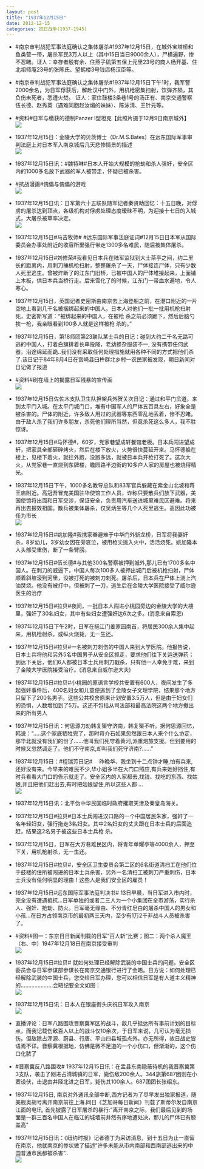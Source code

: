 ```yaml
---
layout: post
title: "1937年12月15日"
date: 2012-12-15
categories: 抗日战争(1937-1945)
---
```


<meta name="referrer" content="no-referrer" />

- #南京审判战犯军事法庭确认之集体屠杀#1937年12月15日，在城外宝塔桥和鱼类营一带，屠杀军民3万人以上（其中15日当日9000余人），尸横遍野，惨不忍睹。证人：幸存者殷有余、住燕子矶第五保上元里23号的商人杨开基、住北祖师庵23号的张陈氏、望鹤楼3号钱店杨汉臣等。 

- #南京审判战犯军事法庭确认之集体屠杀#1937年12月15日下午1时，我军警2000余名，为日军俘获后，解赴汉中门外，用机枪密集扫射，饮弹齐陨，其负伤未死者，悉遭火焚。 证人：家住鼓楼3条巷1号的汤正有、南京交通警察伍长德、赵秀英（遇难同胞赵汝煝的妹妹）、陈泳清、王针元等。 

- #资料#日军与缴获的德制Panzer I型坦克【此照片摄于12月9日南京城外】 <br/><img src="https://ww4.sinaimg.cn/large/aca367d8jw1dzut35sh65j.jpg" />

- 1937年12月15日：金陵大学的贝茨博士（Dr.M.S.Bates）在远东国际军事审判法庭上对日本军入南京城后几天悲惨情景的描述 <br/><img src="https://ww2.sinaimg.cn/large/aca367d8jw1dzus89t9y1j.jpg" />

- 1937年12月15日讯：#魏特琳#日本人开始大规模的抢劫和杀人强奸，安全区内的1000多名放下武器的军人被带走，怀疑已被杀害。 

- #抗战漫画#傀儡与傀儡的游戏 <br/><img src="https://ww2.sinaimg.cn/large/aca367d8jw1dzuolhmkj4j.jpg" />

- 1937年12月15日讯：日军第六十五联队随军记者秦贤助回忆：十五日晚，对俘虏的屠杀达到顶点，各级机构对俘虏处理态度暧昧不明，为迎接十七日的入城式，大屠杀被草率决定。 <br/><img src="https://ww3.sinaimg.cn/large/aca367d8jw1dzun0e8p3fj.jpg" />

- 1937年12月15日#马吉牧师# #远东国际军事法庭证词#12月15日日本军从国际委员会办事处附近的收容所里强行带走1300多名难民，随后被集体屠杀。 

- 1937年12月15日#刘修荣#我看见日本兵在陆军监狱到大士茶亭之间，约二里长的距离内，用刺刀捅机枪扫射，整整屠杀了一天，尸体接连尸体，只有少数人死里逃生。曾被炸断了的江东门旧桥，已被中国人的尸体堆接起来，上面铺上木板，供日本兵当桥行走。后来雪化了的时候，江东门一带血水遍地，令人寒心。 

- 1937年12月15日，英国记者史密斯由南京去上海登船之前，在港口附近的一片空地上看到几千名被捆绑起来的中国人。日本人对他们一批一批用机枪扫射死，史密斯写道：“被绑起来的中国人，在被枪 杀之前必须跪下，然后后脑勺挨一枪，我亲眼看到100多人就是这样被枪 杀的。” 

- 1937年12月15日，第18师团第23联队某士兵的日记：碰到大约二千名无路可逃的中国人，打着白旗排着长串投降，老幼掺杂服装不一, 没有携带任何武器。沿途绵延而跪..我们没有采取任何处理措施就用各种不同的方式把他们杀了.该日记于84年8月4日在宫崎县臼杵群北乡村一农民家被发现，朝日新闻对日记做了报道 

- #资料#刷在墙上的揭露日军残暴的宣传画 <br/><img src="https://ww3.sinaimg.cn/large/aca367d8jw1dzujjjf2ywj.jpg" />

- 1937年12月15日佐佐木支队卫生队担架兵外贺关次日记：通过和平门岔道，来到太平门入城。在太平门城门口，堆有中国军人的尸体五百具左右，好象全是被杀害的。尸体的附近，许多敌人用过的武器等东西零乱地丢着，惨不忍睹。由于敌人杀了我们许多朋友，杀死他们理所当然，但竟杀死这么多人，我不胜惊讶。 

- 1937年12月15日#马怀德#，60岁，党家巷望成轩餐馆老板。日本兵闯进望成轩，把家具全部砸碎烤火，然后在楼下放火，火势很快蔓延开来。马怀德躲在楼上，见楼下着火，就往外跑，没跑多远，就被日本兵开枪打死了。这次大火，从党家巷一直烧到东牌楼，瞻园路半边街的10多户人家的房屋也被烧得精光。 

- 1937年12月15日下午，1000多名教导总队和83军官兵躲藏在紫金山北坡和蒋王庙附近。高冠吾冒充美国驻华使馆工作人员，诈称只要散兵们放下武器，美国使馆将出面和日军交涉，保证安全，负责用汽车送进城里难民区避难。将来再出去报效祖国。散兵被集体屠杀，仅吴炳生等几个人死里逃生。高因此功被任为市长 <br/><img src="https://ww4.sinaimg.cn/large/aca367d8jw1dzugd709owj.jpg" />

- 1937年12月15日#姚加隆#我携家眷避难于中华门外斩龙桥，日军将我妻奸杀，8岁幼儿，3岁幼女因在旁哀泣，被用枪尖挑入火中，活活烧死。姚加隆本人头部受重伤，断了一条臂膀。 

- 1937年12月15日#伍长德#与其他300名警察被押到城外,那儿已有1700多名中国人。在刺刀的威逼下，中国人每次100多人被押出城门后被机枪扫射，尸体顺着斜坡滚到河里，没被打死的被刺刀刺死。屠杀后，日本兵在尸体上浇上汽油焚烧。他没有被打中，但被刺了一刀，逃生后在金陵大学医院接受了威尔逊医生的治疗 

- 1937年12月15日#拉贝#夜间，一批日本人闯进小桃园旁边的金陵大学的大楼里，强奸了30名妇女，其中有些妇女遭强奸达6次之多。(消息来自索恩) 

- 1937年12月15日下午2时，日军在挹江门姜家园南首，将居民300余人集中起来，用机枪射杀，或纵火烧毙，无一生还。 

- 1937年12月15日#拉贝#一名被刺刀刺伤的中国人来到大学医院。他报告说，日本士兵将他和另外5名中国男子从安全区抓走，要求他们往下关运送弹药；到达下关后，他们6人都被日本士兵用刺刀戳杀，只有他一人幸免于难，来到了金陵大学医院接受治疗。(消息来自威尔逊大夫) 

- 1937年12月15日#拉贝#小桃园的原语言学校共安置有600人，夜间发生了多起强奸事件后，400名妇女和儿童便逃到了金陵女子文理学院，结果那个地方只留下了200名男子。这些公共校舍原来计划安置3.5万人，但是由于妇女们的恐惧，人数增加到了5万。这还不包括从司法部和最高法院这两个地方撤出来的所有男人 

- 1937年12月15日讯：何思源力劝韩复榘守济南，韩复榘不听。据何思源回忆，韩说：“.....这个家底牺牲完了，那时蒋介石如果忽然跟日本人来个什么协定，那华北就没有我们的份了......他叫我们死守着黄河,派重炮旅支援。但到要用的时候又忽然调走了。他们不守南京,却叫我们死守济南?......” 

- 1937年12月15日：#程瑞芳日记# 　昨晚华、我坐到十二点钟才睡,怕有兵来,还好没有来。今早来的难民不少,华小姐多半在大门口照应,有兵来她好挡住,有时兵看看大门口的告示就走了。安全区内的人家都去,找钱、找吃的东西、找姑娘,并且把他们赶出去,有时把姑娘留住,所以这些人都 ...  <br/><img src="https://ww2.sinaimg.cn/large/aca367d8jw1dzua0znc5oj.jpg" />

- 1937年12月15日讯：北平伪中华民国临时政府攫取天津及秦皇岛海关。 

- 1937年12月15日#拉贝#日本士兵闯进汉口路的一个中国居民朱家，强奸了一名年轻妇女，强行拖走3名妇女。其中2名妇女的丈夫跟在日本士兵的后面追赶，结果这2名男子被这些日本士兵枪 杀。 

- 1937年12月15日，日军在大方巷难民区内，将青年单耀亭等4000余人，押至下关，用机枪射杀，无一生还。 

- 1937年12月15日#拉贝#，安全区卫生委员会第二区的6名街道清扫工在他们位于鼓楼的住所被闯进的日本士兵杀害，另外一名清扫工被刺刀严重刺伤，日本士兵没有任何明显的理由！这些人是我们安全区的雇员！ 

- 1937年12月15日#远东国际军事法庭判决书# 13日早晨，当日军进入市内时，完全没有遭遇抵抗...日军单独的或者二三人为一个小集团在全市游荡，实行杀人、强奸、抢劫、防火。日军毫无缘由、不分青红皂白的屠杀中国人的男女和小孩...在日方占领南京市的最初两三天内，至少有1万2千非战斗人员被杀害了。 

- #资料#图一：东京日日新闻刊载的日军”百人斩“比赛；图二：两个杀人魔王（右、中）1947年12月18日在南京接受审判 <br/><img src="https://ww3.sinaimg.cn/large/aca367d8jw1dzu6tvfkraj.jpg" />

- 1937年12月15日#拉贝# 就如何处理已经解除武装的中国士兵的问题，安全区委员会与日军参谋部参谋长在南京交通银行进行了会晤。日方说：如何处理已经解除武装的中国士兵，您交给日军办理，您可以相信日军是有人道主义精神的.....................会晤纪要全文如图： <br/><img src="https://ww4.sinaimg.cn/large/aca367d8jw1dzu5o6em5nj.jpg" />

- 1937年12月15日讯：日本人在银座街头庆祝日军攻入南京 <br/><img src="https://ww2.sinaimg.cn/large/aca367d8jw1dzu53fsnzej.jpg" />

- 直播评论：日军八路围攻晋察冀军区的战斗，敌几乎抵达所有事前计划的目标点，而我记载伤敌百人以上的战斗仅10余次，于日军来说，几可认为毫无损伤。但敌除占浑源、蔚县、行唐、平山四县城孤点外，亦无所得，故日战史皆语焉不详。晋察冀根据地，仿佛是微不足道的一个小伤口，但渐渐的，这个伤口化脓了 

- #晋察冀反八路围攻# 1937年12月15日讯：在盂县东南隐蔽待机的我晋察冀第3支队，袭击了刚进占清城镇的日军，毙伤敌200余人。344旅第687团则在小寨设伏，击退由井陉北进之日军，毙伤其100余人。687团团长张绍东。 

- 1937年12月15日, 南京对外通讯全部中断,西方记者为了尽早发出独家报道，随美舰奥胡号离开南京前往上海.同日《芝加哥每日新闻》刊载了斯蒂尔发自南京江面的电讯, 首先披露了日军屠杀的暴行:"离开南京之际，我们最后见到的场面是一群三百名中国人在临江的城墙前井然有序地遭处决，那儿的尸体已有膝盖高" 

- 1937年12月15日讯：《纽约时报》记者德丁为采访消息，到十五日为止一直留在南京，他就南京的惨状做了描述“许多未能从市内南部和西南部逃出来的中国普通市民都被杀害”.. <br/><img src="https://ww4.sinaimg.cn/large/aca367d8jw1dzu0gqljb8j.jpg" />

